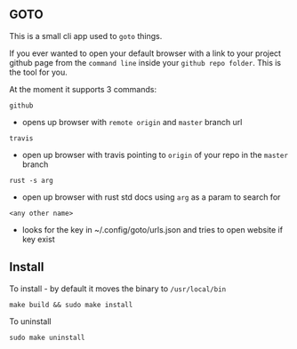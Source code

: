 ## GOTO

This is a small cli app used to `goto` things.

If you ever wanted to open your default browser with a link to your project github page from the `command line` inside your `github repo folder`. This is the tool for you.

At the moment it supports 3 commands:

`github` 
- opens up browser with `remote origin` and `master` branch url

`travis` 
- open up browser with travis pointing to `origin` of your repo in the `master` branch

`rust -s arg`
- open up browser with rust std docs using `arg` as a param to search for

`<any other name>`
- looks for the key in ~/.config/goto/urls.json and tries to open website if key exist

## Install

To install - by default it moves the binary to `/usr/local/bin`
```
make build && sudo make install
```

To uninstall

```
sudo make uninstall
```
